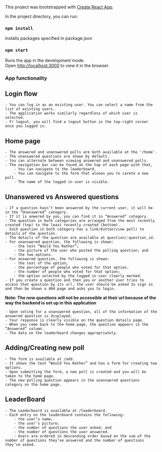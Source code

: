 This project was bootstrapped with [Create React App](https://github.com/facebook/create-react-app).

In the project directory, you can run:

### `npm install`

Installs packages specified in package.json

### `npm start`

Runs the app in the development mode.<br />
Open [http://localhost:3000](http://localhost:3000) to view it in the browser.

### App functionality

## Login flow
    - You can log in as an existing user. You can select a name from the list of existing users.
    - The application works similarly regardless of which user is selected.
    - Fr logout, you will find a logout button in the top-right corner once you logged in.

## Home page
    - The answered and unanswered polls are both available at the '/home'.
    - The unanswered questions are shown by default.
    - You can alternate between viewing answered and unanswered polls.
    - The navigation bar can be found at the top of each page with that,
        - You can navigate to the leaderboard.
        - You can navigate to the form that aloows you to carete a new poll.
        - The name of the logged in user is visible.

## Unanswered vs Answered questions
    - If a question hasn’t been answered by the current user, it will be in the “Unanswered” category.
    - If it is anwered by you, you can find it in “Answered” category.
    - The question in both categories are arranged from the most recently created (top) to the least recently created (bottom).
    - Each question in both category has a link/button(view poll) to details of the question.
    - The details of the question are available at question/:question_id.
    - For unanswered question, the following is shown:
        - the text “Would You Rather”;
        - the picture of the user who posted the polling question; and
        - the two options.
    - For answered question, the following is shown:
        - the text of the option;
        - the percentage of people who voted for that option.
        - the number of people who voted for that option;
        - the option selected by the logged in user clearly marked.
    - If you create a question and then you or another user tries to access that question by its url, the user should be asked to sign in and then be shown a 404 page and asks you to login. 

**Note:  The new questions will not be accessible at their url because of the way the backend is set up in this application**

    - Upon voting for a unanswered question, all of the information of the answered question is displayed.
    - Your response is clearly visible on the question details page.
    - When you come back to the home page, the question appears in the “Answered” column.
    - The data on the leaderboard changes appropriately.

## Adding/Creating new poll
    - The form is available at /add.
    - It shows the text “Would You Rather” and has a form for creating two options.
    - Upon submitting the form, a new poll is created and you will be taken to the home page.
    - The new polling question appears in the unanswered questions category on the home page.

## LeaderBoard
    - The Leaderboard is available at /leaderboard.
    - Each entry on the leaderboard contains the following:
        - the user’s name;
        - the user’s picture;
        - the number of questions the user asked; and
        - the number of questions the user answered.
        - Users are ordered in descending order based on the sum of the number of questions they’ve answered and the number of questions they’ve asked.



